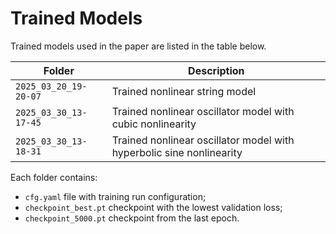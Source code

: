# Trained Models

Trained models used in the paper are listed in the table below.

| Folder | Description |
| -------- | ------- |
| `2025_03_20_19-20-07` | Trained nonlinear string model |
| `2025_03_30_13-17-45` | Trained nonlinear oscillator model with cubic nonlinearity |
| `2025_03_30_13-18-31` | Trained nonlinear oscillator model with hyperbolic sine nonlinearity |

Each folder contains:
- `cfg.yaml` file with training run configuration;
- `checkpoint_best.pt` checkpoint with the lowest validation loss;
- `checkpoint_5000.pt` checkpoint from the last epoch.
